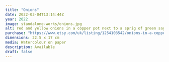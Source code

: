 ```yaml
---
title: "Onions"
date: 2022-03-04T13:14:44Z
year: 2022
image: standalone-works/onions.jpg
alt: red and yellow onions in a copper pot next to a sprig of green sage
purchase: "https://www.etsy.com/uk/listing/1254103542/onions-in-a-copper-pot-watercolour"
dimensions: 22.5 x 17 cm
media: Watercolour on paper
description: Available
draft: false
---
```


